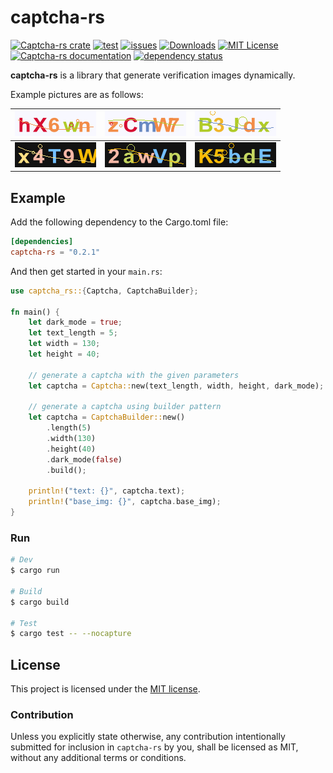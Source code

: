 # captcha-rs

[![Captcha-rs crate](https://img.shields.io/crates/v/captcha-rs.svg)](https://crates.io/crates/captcha-rs)
[![test](https://github.com/samirdjelal/captcha-rs/actions/workflows/test.yml/badge.svg)](https://github.com/samirdjelal/captcha-rs/actions/workflows/test.yml)
[![issues](https://img.shields.io/github/issues/samirdjelal/captcha-rs?color=%23ffc107)](https://github.com/samirdjelal/captcha-rs/issues)
[![Downloads](https://img.shields.io/crates/d/captcha-rs)](https://crates.io/crates/captcha-rs)
[![MIT License](https://img.shields.io/crates/l/captcha-rs)](LICENSE)
[![Captcha-rs documentation](https://img.shields.io/docsrs/captcha-rs)](https://docs.rs/captcha-rs)
[![dependency status](https://deps.rs/repo/github/samirdjelal/captcha-rs/status.svg)](https://deps.rs/repo/github/samirdjelal/captcha-rs)

**captcha-rs** is a library that generate verification images dynamically.

Example pictures are as follows:

![img-light-1.png](images/img-light-1.png) | ![img-light-2.png](images/img-light-2.png) | ![img-light-3.png](images/img-light-3.png)
--- | --- | ---
![img-dark-1.png](images/img-dark-1.png) | ![img-dark-2.png](images/img-dark-2.png) | ![img-dark-3.png](images/img-dark-3.png)

## Example

Add the following dependency to the Cargo.toml file:

```toml
[dependencies]
captcha-rs = "0.2.1"
```

And then get started in your `main.rs`:

```rust
use captcha_rs::{Captcha, CaptchaBuilder};

fn main() {
	let dark_mode = true;
	let text_length = 5;
	let width = 130;
	let height = 40;
	
	// generate a captcha with the given parameters
	let captcha = Captcha::new(text_length, width, height, dark_mode);
	
	// generate a captcha using builder pattern
	let captcha = CaptchaBuilder::new()
		.length(5)
		.width(130)
		.height(40)
		.dark_mode(false)
		.build();
	
	println!("text: {}", captcha.text);
	println!("base_img: {}", captcha.base_img);
}
```

### Run

```bash
# Dev
$ cargo run

# Build
$ cargo build

# Test
$ cargo test -- --nocapture
```

## License

This project is licensed under the [MIT license](LICENSE).

### Contribution

Unless you explicitly state otherwise, any contribution intentionally submitted for inclusion in `captcha-rs` by you, shall be licensed as MIT, without any additional terms or conditions.
